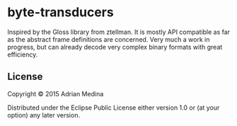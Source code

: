 # byte-transducers

Inspired by the Gloss library from ztellman. It is mostly API compatible as far as the abstract frame definitions are concerned. Very much a work in progress, but can already decode very complex binary formats with great efficiency.

## License

Copyright © 2015 Adrian Medina

Distributed under the Eclipse Public License either version 1.0 or (at
your option) any later version.
